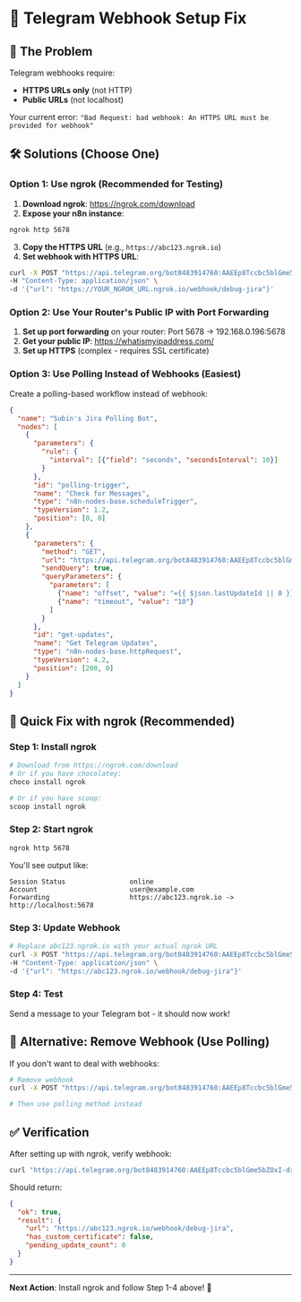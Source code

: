 # 🔧 Telegram Webhook Setup Fix

## 🚨 The Problem
Telegram webhooks require:
- **HTTPS URLs only** (not HTTP)  
- **Public URLs** (not localhost)

Your current error: `"Bad Request: bad webhook: An HTTPS URL must be provided for webhook"`

## 🛠 Solutions (Choose One)

### Option 1: Use ngrok (Recommended for Testing)

1. **Download ngrok**: https://ngrok.com/download
2. **Expose your n8n instance**:
```bash
ngrok http 5678
```
3. **Copy the HTTPS URL** (e.g., `https://abc123.ngrok.io`)
4. **Set webhook with HTTPS URL**:
```bash
curl -X POST "https://api.telegram.org/bot8483914760:AAEEp8Tccbc5blGme5bZOxI-dr1e6WbRopM/setWebhook" \
-H "Content-Type: application/json" \
-d '{"url": "https://YOUR_NGROK_URL.ngrok.io/webhook/debug-jira"}'
```

### Option 2: Use Your Router's Public IP with Port Forwarding

1. **Set up port forwarding** on your router: Port 5678 → 192.168.0.196:5678
2. **Get your public IP**: https://whatismyipaddress.com/
3. **Set up HTTPS** (complex - requires SSL certificate)

### Option 3: Use Polling Instead of Webhooks (Easiest)

Create a polling-based workflow instead of webhook:

```json
{
  "name": "Subin's Jira Polling Bot",
  "nodes": [
    {
      "parameters": {
        "rule": {
          "interval": [{"field": "seconds", "secondsInterval": 10}]
        }
      },
      "id": "polling-trigger",
      "name": "Check for Messages",
      "type": "n8n-nodes-base.scheduleTrigger",
      "typeVersion": 1.2,
      "position": [0, 0]
    },
    {
      "parameters": {
        "method": "GET",
        "url": "https://api.telegram.org/bot8483914760:AAEEp8Tccbc5blGme5bZOxI-dr1e6WbRopM/getUpdates",
        "sendQuery": true,
        "queryParameters": {
          "parameters": [
            {"name": "offset", "value": "={{ $json.lastUpdateId || 0 }}"},
            {"name": "timeout", "value": "10"}
          ]
        }
      },
      "id": "get-updates",
      "name": "Get Telegram Updates",
      "type": "n8n-nodes-base.httpRequest",
      "typeVersion": 4.2,
      "position": [200, 0]
    }
  ]
}
```

## 🚀 Quick Fix with ngrok (Recommended)

### Step 1: Install ngrok
```bash
# Download from https://ngrok.com/download
# Or if you have chocolatey:
choco install ngrok

# Or if you have scoop:
scoop install ngrok
```

### Step 2: Start ngrok
```bash
ngrok http 5678
```

You'll see output like:
```
Session Status                online
Account                       user@example.com
Forwarding                    https://abc123.ngrok.io -> http://localhost:5678
```

### Step 3: Update Webhook
```bash
# Replace abc123.ngrok.io with your actual ngrok URL
curl -X POST "https://api.telegram.org/bot8483914760:AAEEp8Tccbc5blGme5bZOxI-dr1e6WbRopM/setWebhook" \
-H "Content-Type: application/json" \
-d '{"url": "https://abc123.ngrok.io/webhook/debug-jira"}'
```

### Step 4: Test
Send a message to your Telegram bot - it should now work!

## 🔄 Alternative: Remove Webhook (Use Polling)

If you don't want to deal with webhooks:

```bash
# Remove webhook
curl -X POST "https://api.telegram.org/bot8483914760:AAEEp8Tccbc5blGme5bZOxI-dr1e6WbRopM/deleteWebhook"

# Then use polling method instead
```

## ✅ Verification

After setting up with ngrok, verify webhook:
```bash
curl "https://api.telegram.org/bot8483914760:AAEEp8Tccbc5blGme5bZOxI-dr1e6WbRopM/getWebhookInfo"
```

Should return:
```json
{
  "ok": true,
  "result": {
    "url": "https://abc123.ngrok.io/webhook/debug-jira",
    "has_custom_certificate": false,
    "pending_update_count": 0
  }
}
```

---

**Next Action**: Install ngrok and follow Step 1-4 above! 🚀